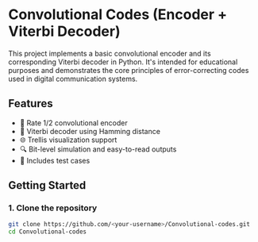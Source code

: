 # Convolutional Codes (Encoder + Viterbi Decoder)

This project implements a basic convolutional encoder and its corresponding Viterbi decoder in Python. It's intended for educational purposes and demonstrates the core principles of error-correcting codes used in digital communication systems.

## Features

- 📡 Rate 1/2 convolutional encoder  
- 🧠 Viterbi decoder using Hamming distance  
- 🌐 Trellis visualization support  
- 🔍 Bit-level simulation and easy-to-read outputs  
- 🧪 Includes test cases  

## Getting Started

### 1. Clone the repository

```bash
git clone https://github.com/<your-username>/Convolutional-codes.git
cd Convolutional-codes

